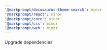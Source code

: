 ```yaml
---
'@markprompt/docusaurus-theme-search': minor
'@markprompt/react': minor
'@markprompt/core': minor
'@markprompt/css': minor
'@markprompt/web': minor
---
```


Upgrade dependencies
